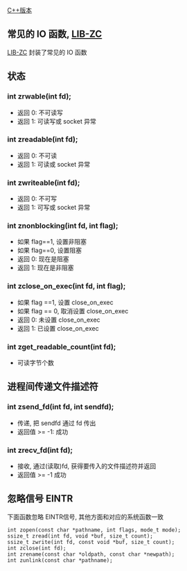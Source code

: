 
[C++版本](./io_cpp.md)

## 常见的 IO 函数, [LIB-ZC](./README.md)

[LIB-ZC](./README.md) 封装了常见的 IO 函数

## 状态

### int zrwable(int fd);

* 返回 0: 不可读写
* 返回 1: 可读写或 socket 异常 

### int zreadable(int fd);

* 返回 0: 不可读
* 返回 1: 可读或 socket 异常 

### int zwriteable(int fd);

* 返回 0: 不可写
* 返回 1: 可写或 socket 异常 

### int znonblocking(int fd, int flag);

* 如果 flag==1, 设置非阻塞
* 如果 flag==0, 设置阻塞
* 返回 0: 现在是阻塞
* 返回 1: 现在是非阻塞


### int zclose_on_exec(int fd, int flag);

* 如果 flag ==1, 设置 close_on_exec
* 如果 flag == 0, 取消设置 close_on_exec
* 返回 0: 未设置 close_on_exec
* 返回 1: 已设置 close_on_exec

### int zget_readable_count(int fd);

* 可读字节个数

## 进程间传递文件描述符

### int zsend_fd(int fd, int sendfd);

* 传递, 把 sendfd 通过 fd 传出
* 返回值 &gt;= -1: 成功

### int zrecv_fd(int fd);

* 接收, 通过(读取)fd, 获得要传入的文件描述符并返回
* 返回值 &gt;= -1 成功

## 忽略信号 EINTR

下面函数忽略 EINTR信号, 其他方面和对应的系统函数一致

```
int zopen(const char *pathname, int flags, mode_t mode);
ssize_t zread(int fd, void *buf, size_t count);
ssize_t zwrite(int fd, const void *buf, size_t count);
int zclose(int fd);
int zrename(const char *oldpath, const char *newpath);
int zunlink(const char *pathname);
```

